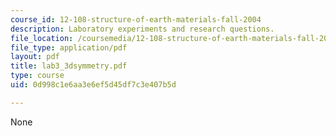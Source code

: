 ```yaml
---
course_id: 12-108-structure-of-earth-materials-fall-2004
description: Laboratory experiments and research questions.
file_location: /coursemedia/12-108-structure-of-earth-materials-fall-2004/0d998c1e6aa3e6ef5d45df7c3e407b5d_lab3_3dsymmetry.pdf
file_type: application/pdf
layout: pdf
title: lab3_3dsymmetry.pdf
type: course
uid: 0d998c1e6aa3e6ef5d45df7c3e407b5d

---
```

None